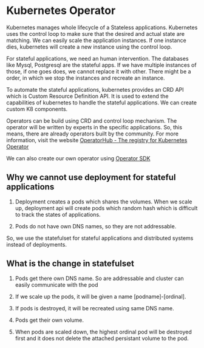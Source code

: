 # Kubernetes Operator

Kubernetes manages whole lifecycle of a Stateless applications. Kubernetes uses the control loop to make sure that the desired and actual state are matching. We can easily scale the application instances. If one instance dies, kubernetes will create a new instance using the control loop.

For stateful applications, we need an human intervention. The databases like Mysql, Postgresql are the stateful apps. If we have multiple instances of those, if one goes does, we cannot replace it with other. There might be a order, in which we stop the instances and recreate an instance.

To automate the stateful applications, kubernetes provides an CRD API which is Custom Resource Definition API. It is used to extend the capabilities of kubernetes to handle the stateful applications. We can create custom K8 components.

Operators can be build using CRD and control loop mechanism. The operator will be written by experts in the specific applications. So, this means, there are already operators built by the community. For more information, visit the website [OperatorHub - The registry for Kubernetes Operator](https://operatorhub.io/)

We can also create our own operator using [Operator SDK](https://sdk.operatorframework.io/)

## Why we cannot use deployment for stateful applications

1. Deployment creates a pods which shares the volumes. When we scale up, deployment api will create pods which random hash which is difficult to track the states of applications.

2. Pods do not have own DNS names, so they are not addressable.

So, we use the statefulset for stateful applications and distributed systems instead of deployments.

## What is the change in statefulset

1. Pods get there own DNS name. So are addressable and cluster can easily communicate with the pod

2. If we scale up the pods, it will be given a name [podname]-[ordinal].

3. If pods is destroyed, it will be recreated using same DNS name.

4. Pods get their own volume.

5. When pods are scaled down, the highest ordinal pod will be destroyed first and it does not delete the attached persistant volume to the pod.
